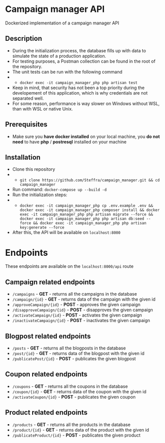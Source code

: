 # Campaign manager API

Dockerized implementation of a campaign manager API

## Description
- During the initialization process, the database fills up with data to simulate the state of a production application.
- For testing purposes, a Postman collection can be found in the root of the repository.
- The unit tests can be run with the following command
- - `docker exec -it campaign_manager_php php artisan test`
- Keep in mind, that security has not been a top priority during the developement of this application, which is why credentials are not separated well.
- For some reason, performance is way slower on Windows without WSL, than with WSL or native Unix.


## Prerequisites
- Make sure you **have docker installed** on your local machine, you **do not need** to have **php** / **postresql** installed on your machine

## Installation

- Clone this repository 
-  - `git clone https://github.com/Steffra/campaign_manager.git && cd campaign_manager`
- Run command: `docker-compose up --build -d`
- Run the initialization steps:
-  - `docker exec -it campaign_manager_php cp .env.example .env && docker exec -it campaign_manager_php composer install && docker exec -it campaign_manager_php php artisan migrate --force && docker exec -it campaign_manager_php php artisan db:seed --force && docker exec -it campaign_manager_php php artisan key:generate --force`
- After this, the API will be available on `localhost:8000`

# Endpoints
These endpoints are available on the `localhost:8000/api` route

## Campaign related endpoints

-  `/campaigns` - **GET** - returns all the campaigns in the database
-  `/campaign/{id}` - **GET** - returns data of the campaign with the given id
-  `/approveCampaign/{id}` - **POST** - approves the given campaign
-  `/disapproveCampaign/{id}` - **POST** - disapproves the given campaign
-  `/activateCampaign/{id}` - **POST** - activates the given campaign
-  `/inactivateCampaign/{id}` - **POST** - inactivates the given campaign

## Blogpost related endpoints

-  `/posts` - **GET** - returns all the blogposts in the database
-  `/post/{id}` - **GET** - returns data of the blogpost with the given id
-  `/publicatePost/{id}` - **POST** - publicates the given blogpost

## Coupon related endpoints

-  `/coupons` - **GET** - returns all the coupons in the database
-  `/coupon/{id}` - **GET** - returns data of the coupon with the given id
-  `/activateCoupon/{id}` - **POST** - publicates the given coupon

## Product related endpoints

-  `/products` - **GET** - returns all the products in the database
-  `/product/{id}` - **GET** - returns data of the product with the given id
-  `/publicateProduct/{id}` - **POST** - publicates the given product

